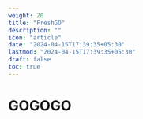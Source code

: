 ```yaml
---
weight: 20
title: "FreshGO"
description: ""
icon: "article"
date: "2024-04-15T17:39:35+05:30"
lastmod: "2024-04-15T17:39:35+05:30"
draft: false
toc: true
---
```


# GOGOGO